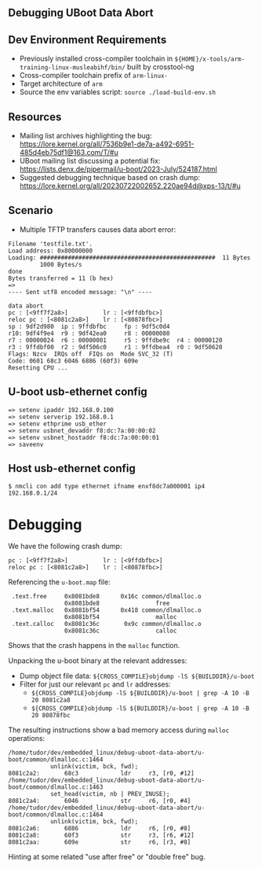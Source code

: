 ## Debugging UBoot Data Abort


## Dev Environment Requirements
- Previously installed cross-compiler toolchain in `${HOME}/x-tools/arm-training-linux-musleabihf/bin/` built by crosstool-ng
- Cross-compiler toolchain prefix of `arm-linux-`
- Target architecture of `arm`
- Source the env variables script: `source ./load-build-env.sh`

## Resources
- Mailing list archives highlighting the bug: https://lore.kernel.org/all/7536b9e1-de7a-a492-6951-485d4eb75df1@163.com/T/#u
- UBoot mailing list discussing a potential fix: https://lists.denx.de/pipermail/u-boot/2023-July/524187.html
- Suggested debugging technique based on crash dump: https://lore.kernel.org/all/20230722002652.220ae94d@xps-13/t/#u


## Scenario
- Multiple TFTP transfers causes data abort error:
```
Filename 'testfile.txt'.
Load address: 0x80000000
Loading: ##################################################  11 Bytes
         1000 Bytes/s
done
Bytes transferred = 11 (b hex)
=> 
---- Sent utf8 encoded message: "\n" ----

data abort
pc : [<9ff7f2a8>]          lr : [<9ffdbfbc>]
reloc pc : [<8081c2a8>]    lr : [<80878fbc>]
sp : 9df2d980  ip : 9ffdbfbc     fp : 9df5c0d4
r10: 9df4f9e4  r9 : 9df42ea0     r8 : 00000080
r7 : 00000024  r6 : 00000001     r5 : 9ffdbe9c  r4 : 00000120
r3 : 9ffdbf00  r2 : 9df506c0     r1 : 9ffdbea4  r0 : 9df50620
Flags: Nzcv  IRQs off  FIQs on  Mode SVC_32 (T)
Code: 0601 68c3 6046 6886 (60f3) 609e 
Resetting CPU ...
```

## U-boot usb-ethernet config
```
=> setenv ipaddr 192.168.0.100
=> setenv serverip 192.168.0.1
=> setenv ethprime usb_ether
=> setenv usbnet_devaddr f8:dc:7a:00:00:02
=> setenv usbnet_hostaddr f8:dc:7a:00:00:01
=> saveenv
```

## Host usb-ethernet config

```
$ nmcli con add type ethernet ifname enxf8dc7a000001 ip4 192.168.0.1/24
```

# Debugging

We have the following crash dump: 
```
pc : [<9ff7f2a8>]          lr : [<9ffdbfbc>]
reloc pc : [<8081c2a8>]    lr : [<80878fbc>]
```

Referencing the `u-boot.map` file:
```
 .text.free     0x8081bde8      0x16c common/dlmalloc.o
                0x8081bde8                free
 .text.malloc   0x8081bf54      0x418 common/dlmalloc.o
                0x8081bf54                malloc
 .text.calloc   0x8081c36c       0x9c common/dlmalloc.o
                0x8081c36c                calloc
```
Shows that the crash happens in the `malloc` function.  

Unpacking the u-boot binary at the relevant addresses:
- Dump object file data: `${CROSS_COMPILE}objdump -lS ${BUILDDIR}/u-boot`
- Filter for just our relevant `pc` and `lr` addresses: 
  - `${CROSS_COMPILE}objdump -lS ${BUILDDIR}/u-boot | grep -A 10 -B 20 8081c2a8`
  - `${CROSS_COMPILE}objdump -lS ${BUILDDIR}/u-boot | grep -A 10 -B 20 80878fbc`

The resulting instructions show a bad memory access during `malloc` operations:
```
/home/tudor/dev/embedded_linux/debug-uboot-data-abort/u-boot/common/dlmalloc.c:1464
            unlink(victim, bck, fwd);
8081c2a2:       68c3            ldr     r3, [r0, #12]
/home/tudor/dev/embedded_linux/debug-uboot-data-abort/u-boot/common/dlmalloc.c:1463
            set_head(victim, nb | PREV_INUSE);
8081c2a4:       6046            str     r6, [r0, #4]
/home/tudor/dev/embedded_linux/debug-uboot-data-abort/u-boot/common/dlmalloc.c:1464
            unlink(victim, bck, fwd);
8081c2a6:       6886            ldr     r6, [r0, #8]
8081c2a8:       60f3            str     r3, [r6, #12]
8081c2aa:       609e            str     r6, [r3, #8]
```

Hinting at some related "use after free" or "double free" bug.

